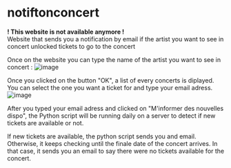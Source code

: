 # notiftonconcert

<strong>! This website is not available anymore !</strong><br>
Website that sends you a notification by email if the artist you want to see in concert unlocked tickets to go to the concert

Once on the website you can type the name of the artist you want to see in concert :
![image](https://github.com/leojellimann/notiftonconcert/assets/93252510/e00365b4-7b00-4310-bbc6-1f4f5d36049e)

Once you clicked on the button "OK", a list of every concerts is diplayed.
You can select the one you want a ticket for and type your email adress.
![image](https://github.com/leojellimann/notiftonconcert/assets/93252510/0490c06c-5335-4120-8c1a-f4c46cbed7a8)

After you typed your email adress and clicked on "M'informer des nouvelles dispo", the Python script will be running daily on a server to detect if new tickets are available or not.

If new tickets are available, the python script sends you and email.
Otherwise, it keeps checking until the finale date of the concert arrives. 
In that case, it sends you an email to say there were no tickets available for the concert.
